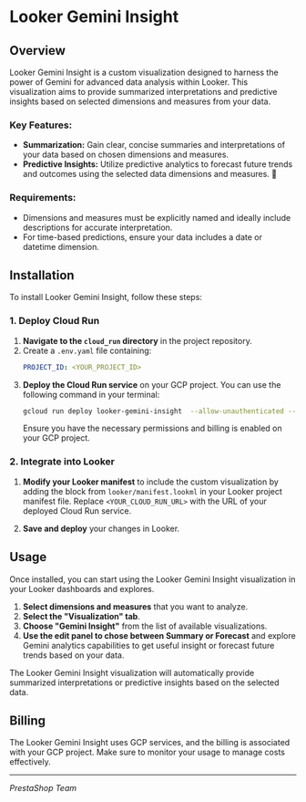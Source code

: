 # Looker Gemini Insight

## Overview

Looker Gemini Insight is a custom visualization designed to harness the power of Gemini for advanced data analysis within Looker. This visualization aims to provide summarized interpretations and predictive insights based on selected dimensions and measures from your data.

### Key Features:
- **Summarization:** Gain clear, concise summaries and interpretations of your data based on chosen dimensions and measures.
- **Predictive Insights:** Utilize predictive analytics to forecast future trends and outcomes using the selected data dimensions and measures. 🔮

### Requirements:
- Dimensions and measures must be explicitly named and ideally include descriptions for accurate interpretation.
- For time-based predictions, ensure your data includes a date or datetime dimension.

## Installation

To install Looker Gemini Insight, follow these steps:

### 1. Deploy Cloud Run

1. **Navigate to the `cloud_run` directory** in the project repository.
2. Create a `.env.yaml` file containing:
   ```yaml
   PROJECT_ID: <YOUR_PROJECT_ID>
   ```
2. **Deploy the Cloud Run service** on your GCP project. You can use the following command in your terminal:
   ```sh
   gcloud run deploy looker-gemini-insight  --allow-unauthenticated --env-vars-file=.env.yaml --source .
   ```
   Ensure you have the necessary permissions and billing is enabled on your GCP project.

### 2. Integrate into Looker

1. **Modify your Looker manifest** to include the custom visualization by adding the block from `looker/manifest.lookml` in your Looker project manifest file. Replace `<YOUR_CLOUD_RUN_URL>` with the URL of your deployed Cloud Run service.

2. **Save and deploy** your changes in Looker.

## Usage

Once installed, you can start using the Looker Gemini Insight visualization in your Looker dashboards and explores.

1. **Select dimensions and measures** that you want to analyze.
2. **Select the "Visualization" tab**.
3. **Choose "Gemini Insight"** from the list of available visualizations.
4. **Use the edit panel to chose between Summary or Forecast** and explore Gemini analytics capabilities to get useful insight or forecast future trends based on your data.

The Looker Gemini Insight visualization will automatically provide summarized interpretations or predictive insights based on the selected data.

## Billing

The Looker Gemini Insight uses GCP services, and the billing is associated with your GCP project. Make sure to monitor your usage to manage costs effectively.

---

*PrestaShop Team*